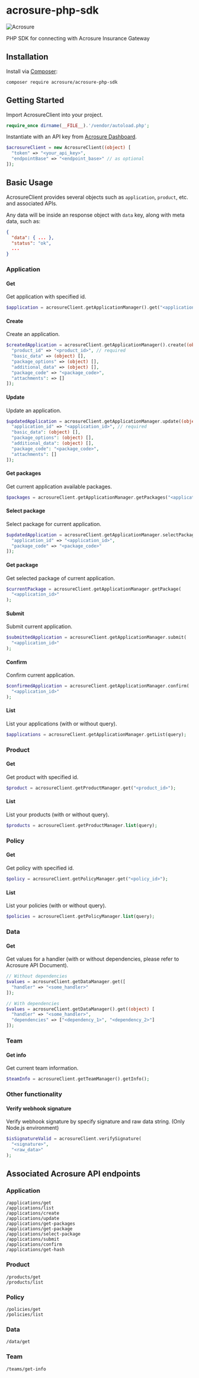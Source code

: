 # acrosure-php-sdk

![Acrosure](https://raw.githubusercontent.com/Acrosure/acrosure-js-sdk/master/static/Acrosure-color.png)

PHP SDK for connecting with Acrosure Insurance Gateway

## Installation

Install via [Composer](https://getcomposer.org/):

`composer require acrosure/acrosure-php-sdk`

## Getting Started

Import AcrosureClient into your project.

```php
require_once dirname(__FILE__).'/vendor/autoload.php';
```

Instantiate with an API key from [Acrosure Dashboard](https://dashboard.acrosure.com).

```php
$acrosureClient = new AcrosureClient((object) [
  "token" => "<your_api_key>",
  "endpointBase" => "<endpoint_base>" // as optional
]);
```

## Basic Usage

AcrosureClient provides several objects such as `application`, `product`, etc. and associated APIs.

Any data will be inside an response object with `data` key, along with meta data, such as:

```json
{
  "data": { ... },
  "status": "ok",
  ...
}
```

### Application

#### Get

Get application with specified id.

```php
$application = acrosureClient.getApplicationManager().get("<application_id>");
```

#### Create

Create an application.

```php
$createdApplication = acrosureClient.getApplicationManager().create((object) [
  "product_id" => "<product_id>", // required
  "basic_data" => (object) [],
  "package_options" => (object) [],
  "additional_data" => (object) [],
  "package_code" => "<package_code>",
  "attachments": => []
]);
```

#### Update

Update an application.

```php
$updatedApplication = acrosureClient.getApplicationManager.update((object) [
  "application_id" => "<application_id>", // required
  "basic_data": (object) [],
  "package_options": (object) [],
  "additional_data": (object) [],
  "package_code": "<package_code>",
  "attachments": []
]);
```

#### Get packages

Get current application available packages.

```php
$packages = acrosureClient.getApplicationManager.getPackages("<application_id>");
```

#### Select package

Select package for current application.

```php
$updatedApplication = acrosureClient.getApplicationManager.selectPackage((object) [
  "application_id" => "<application_id>",
  "package_code" => "<package_code>"
]);
```

#### Get package

Get selected package of current application.

```php
$currentPackage = acrosureClient.getApplicationManager.getPackage(
  "<application_id>"
);
```

#### Submit

Submit current application.

```php
$submittedApplication = acrosureClient.getApplicationManager.submit(
  "<application_id>"
);
```

#### Confirm

Confirm current application.

```php
$confirmedApplication = acrosureClient.getApplicationManager.confirm(
  "<application_id>"
);
```

#### List

List your applications (with or without query).

```php
$applications = acrosureClient.getApplicationManager.getList(query);
```

### Product

#### Get

Get product with specified id.

```php
$product = acrosureClient.getProductManager.get("<product_id>");
```

#### List

List your products (with or without query).

```php
$products = acrosureClient.getProductManager.list(query);
```

### Policy

#### Get

Get policy with specified id.

```php
$policy = acrosureClient.getPolicyManager.get("<policy_id>");
```

#### List

List your policies (with or without query).

```php
$policies = acrosureClient.getPolicyManager.list(query);
```

### Data

#### Get

Get values for a handler (with or without dependencies, please refer to Acrosure API Document).

```php
// Without dependencies
$values = acrosureClient.getDataManager.get([
  "handler" => "<some_handler>"
]);

// With dependencies
$values = acrosureClient.getDataManager().get((object) [
  "handler" => "<some_handler>",
  "dependencies" => ["<dependency_1>", "<dependency_2>"]
]);
```

### Team

#### Get info

Get current team information.

```php
$teamInfo = acrosureClient.getTeamManager().getInfo();
```

### Other functionality

#### Verify webhook signature

Verify webhook signature by specify signature and raw data string. (Only Node.js environment)

```php
$isSignatureValid = acrosureClient.verifySignature(
  "<signature>",
  "<raw_data>"
);
```

<!-- ## Advanced Usage -->

<!-- Please refer to [this document](https://acrosure.github.io/acrosure-php-sdk/AcrosureClient.html) for AcrosureClient usage. -->

<!-- And refer to [Acrosure API Document](https://docs.acrosure.com/docs/api-overall.html) for more details on Acrosure API. -->

## Associated Acrosure API endpoints

### Application

```
/applications/get
/applications/list
/applications/create
/applications/update
/applications/get-packages
/applications/get-package
/applications/select-package
/applications/submit
/applications/confirm
/applications/get-hash
```

### Product

```
/products/get
/products/list
```

### Policy

```
/policies/get
/policies/list
```

### Data

```
/data/get
```

### Team

```
/teams/get-info
```
